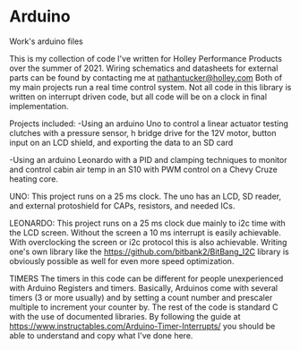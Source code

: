 # Arduino
Work's arduino files

This is my collection of code I've written for Holley Performance Products over the summer of 2021. 
Wiring schematics and datasheets for external parts can be found by contacting me at nathantucker@holley.com
Both of my main projects run a real time control system. Not all code in this library is written on interrupt driven code, but all code will be on a clock in final implementation.


Projects included:
  -Using an arduino Uno to control a linear actuator testing clutches with a pressure sensor, h bridge drive for the 12V motor, button input on an LCD shield, and exporting the data to an SD card
  
  -Using an arduino Leonardo with a PID and clamping techniques to monitor and control cabin air temp in an S10 with PWM control on a Chevy Cruze heating core.


UNO: This project runs on a 25 ms clock. The uno has an LCD, SD reader, and external protoshield for CAPs, resistors, and needed ICs. 

LEONARDO: This project runs on a 25 ms clock due mainly to i2c time with the LCD screen. Without the screen a 10 ms interrupt is easily achievable. With overclocking the screen or i2c protocol this is also achievable. Writing one's own library like the https://github.com/bitbank2/BitBang_I2C library is obviously possible as well for even more speed optimization. 


TIMERS
  The timers in this code can be different for people unexperienced with Arduino Registers and timers. Basically, Arduinos come with several timers (3 or more usually) and by  setting a count number and prescaler multiple to increment your counter by. The rest of the code is standard C with the use of documented libraries. By following the guide at https://www.instructables.com/Arduino-Timer-Interrupts/ you should be able to understand and copy what I've done here. 

